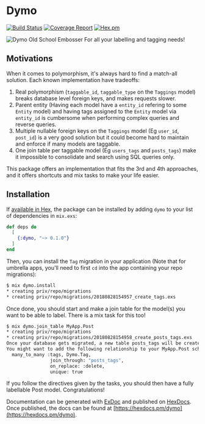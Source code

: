# Dymo

[![Build Status](https://ci.emage.run/api/badges/the-missing-link/dymo/status.svg)](https://ci.emage.run/the-missing-link/dymo)
[![Coverage Report](https://codecov.io/gh/the-missing-link/dymo/branch/master/graph/badge.svg?token=xsuechvNxp)](https://codecov.io/gh/the-missing-link/dymo)
[![Hex.pm](https://img.shields.io/hexpm/dt/dymo.svg)](https://hex.pm/packages/dymo)

![Dymo Old School Embosser](https://i.ebayimg.com/00/s/ODQ3WDc2Ng==/z/5mwAAOSw1x1UNkFc/$_35.JPG?set_id=2)
For all your labelling and tagging needs!

## Motivations

When it comes to polymorphism, it's always hard to find a match-all solution. Each known implementation have tradeoffs:

1. Real polymorphism (`taggable_id`, `taggable_type` on the `Taggings` model) breaks database level foreign keys, and makes requests slower.
2. Parent entity (Having each model have a `entity_id` refering to some `Entity` model) and having tags assigned to the `Entity` model via `entity_id` is cumbersome when performing complex queries and reverse queries.
3. Multiple nullable foreign keys on the `Taggings` model (Eg `user_id`, `post_id`) is a very good solution but it could become hard to maintain and enforce if many models are taggable.
4. One join table per taggable model (Eg `users_tags` and `posts_tags`) make it impossible to consolidate and search using SQL queries only.

This package offers an implementation that fits the 3rd and 4th approaches, and it offers shortcuts and mix tasks to make your life easier.

## Installation

If [available in Hex](https://hex.pm/docs/publish), the package can be installed
by adding `dymo` to your list of dependencies in `mix.exs`:

```elixir
def deps do
  [
    {:dymo, "~> 0.1.0"}
  ]
end
```

Then, you can install the `Tag` migration in your application (Note that for umbrella apps, you'll need to first `cd` into the app containing your repo migrations):

```bash
$ mix dymo.install
* creating priv/repo/migrations
* creating priv/repo/migrations/20180828154957_create_tags.exs
```

Once done, you should start and make a join table for the model(s) you want to be able to label. There is a mix task for this too!

```bash
$ mix dymo.join_table MyApp.Post
* creating priv/repo/migrations
* creating priv/repo/migrations/20180828154958_create_posts_tags.exs
Once your database gets migrated, a new table posts_tags will be created.
You might want to add the following relationship to your MyApp.Post schema:
  many_to_many :tags, Dymo.Tag,
                join_through: "posts_tags",
                on_replace: :delete,
                unique: true
```

If you follow the directives given by the tasks, you should then have a fully labellable Post model. Congratulations!

Documentation can be generated with [ExDoc](https://github.com/elixir-lang/ex_doc)
and published on [HexDocs](https://hexdocs.pm). Once published, the docs can
be found at [https://hexdocs.pm/dymo](https://hexdocs.pm/dymo).
